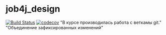 # job4j_design
[![Build Status](https://travis-ci.org/Just1kz/job4j_design.svg?branch=master)](https://travis-ci.org/Just1kz/job4j_design)
[![codecov](https://codecov.io/gh/Just1kz/job4j_design/branch/master/graph/badge.svg?token=1ZTL4A4MX1)](https://codecov.io/gh/Just1kz/job4j_design)
"В курсе производилась работа с веткамы git."
"Объединение зафиксированных изменений"